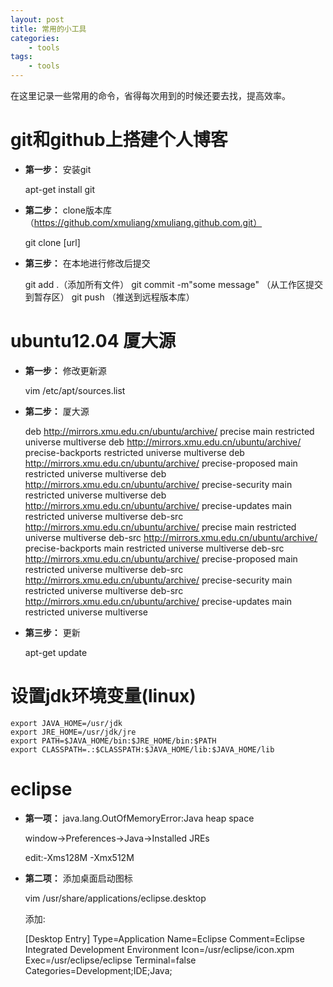 ```yaml
--- 
layout: post
title: 常用的小工具
categories:
    - tools
tags:
    - tools
---
```


在这里记录一些常用的命令，省得每次用到的时候还要去找，提高效率。

# git和github上搭建个人博客

- **第一步：** 安装git 
	
	apt-get install git

- **第二步：** clone版本库（https://github.com/xmuliang/xmuliang.github.com.git）

	git clone [url]

- **第三步：** 在本地进行修改后提交
	
	git add .（添加所有文件）
	git commit -m"some message" （从工作区提交到暂存区）
	git push （推送到远程版本库）

# ubuntu12.04 厦大源

- **第一步：** 修改更新源

	vim /etc/apt/sources.list

- **第二步：** 厦大源

	deb http://mirrors.xmu.edu.cn/ubuntu/archive/ precise main restricted universe multiverse
	deb http://mirrors.xmu.edu.cn/ubuntu/archive/ precise-backports restricted universe multiverse
	deb http://mirrors.xmu.edu.cn/ubuntu/archive/ precise-proposed main restricted universe multiverse
	deb http://mirrors.xmu.edu.cn/ubuntu/archive/ precise-security main restricted universe multiverse
	deb http://mirrors.xmu.edu.cn/ubuntu/archive/ precise-updates main restricted universe multiverse
	deb-src http://mirrors.xmu.edu.cn/ubuntu/archive/ precise main restricted universe multiverse
	deb-src http://mirrors.xmu.edu.cn/ubuntu/archive/ precise-backports main restricted universe multiverse
	deb-src http://mirrors.xmu.edu.cn/ubuntu/archive/ precise-proposed main restricted universe multiverse
	deb-src http://mirrors.xmu.edu.cn/ubuntu/archive/ precise-security main restricted universe multiverse
	deb-src http://mirrors.xmu.edu.cn/ubuntu/archive/ precise-updates main restricted universe multiverse

- **第三步：** 更新
	
	apt-get update

# 设置jdk环境变量(linux)

	export JAVA_HOME=/usr/jdk
	export JRE_HOME=/usr/jdk/jre
	export PATH=$JAVA_HOME/bin:$JRE_HOME/bin:$PATH
	export CLASSPATH=.:$CLASSPATH:$JAVA_HOME/lib:$JAVA_HOME/lib

# eclipse

- **第一项：** java.lang.OutOfMemoryError:Java heap space

	window->Preferences->Java->Installed JREs

	edit:-Xms128M -Xmx512M

- **第二项：** 添加桌面启动图标
	
	vim /usr/share/applications/eclipse.desktop

	添加:
	
	[Desktop Entry]
	Type=Application
	Name=Eclipse
	Comment=Eclipse Integrated Development Environment
	Icon=/usr/eclipse/icon.xpm
	Exec=/usr/eclipse/eclipse
	Terminal=false
	Categories=Development;IDE;Java;
















































